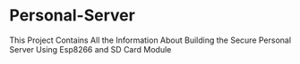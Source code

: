 # Personal-Server
This Project Contains All the Information About Building the Secure Personal Server Using Esp8266 and SD Card Module
